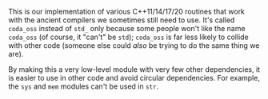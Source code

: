This is our implementation of various C++11/14/17/20 routines that work with the ancient compilers
we sometimes still need to use.  It's called `coda_oss` instead of `std_` only because some people
won't like the name `coda_oss` (of course, it "can't" be `std`); `coda_oss` is far less likely
to collide with other code (someone else could *also* be trying to do the same thing we are).

By making this a very low-level module with very few other dependencies, it is easier to use
in other code and avoid circular dependencies. For example, the `sys` and `mem` modules can't
be used in `str`.


